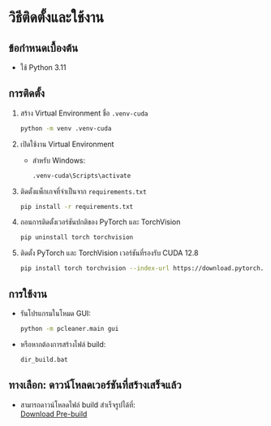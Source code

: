 
# วิธีติดตั้งและใช้งาน

## ข้อกำหนดเบื้องต้น
- ใช้ Python 3.11

## การติดตั้ง
1. สร้าง Virtual Environment ชื่อ `.venv-cuda`
   ```bash
   python -m venv .venv-cuda
   ```

2. เปิดใช้งาน Virtual Environment
   - สำหรับ Windows:
     ```bash
     .venv-cuda\Scripts\activate
     ```

3. ติดตั้งแพ็กเกจที่จำเป็นจาก `requirements.txt`
   ```bash
   pip install -r requirements.txt
   ```

4. ถอนการติดตั้งเวอร์ชันปกติของ PyTorch และ TorchVision
   ```bash
   pip uninstall torch torchvision
   ```

5. ติดตั้ง PyTorch และ TorchVision เวอร์ชันที่รองรับ CUDA 12.8
   ```bash
   pip install torch torchvision --index-url https://download.pytorch.org/whl/cu128
   ```

## การใช้งาน
- รันโปรแกรมในโหมด GUI:
  ```bash
  python -m pcleaner.main gui
  ```

- หรือหากต้องการสร้างไฟล์ build:
  ```bash
  dir_build.bat
  ```

## ทางเลือก: ดาวน์โหลดเวอร์ชันที่สร้างเสร็จแล้ว
- สามารถดาวน์โหลดไฟล์ build สำเร็จรูปได้ที่:  
  [Download Pre-build](https://drive.google.com/file/d/1QwjzloMio5bGvRP8X5tkezPGgbu5D6MO/view?usp=sharing)
